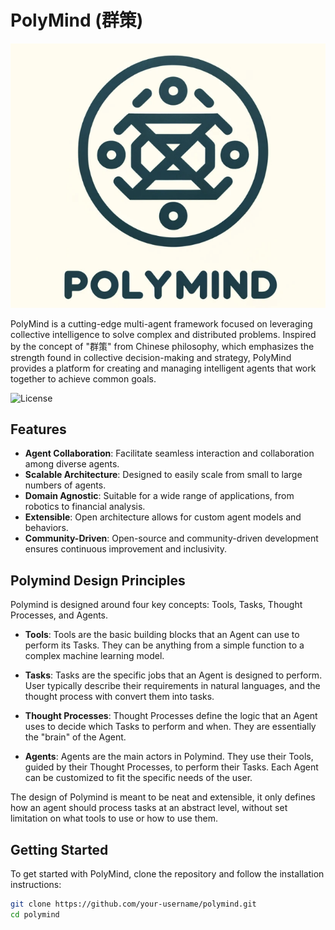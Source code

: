 # PolyMind (群策) 

![PolyMind Logo](images/polymind-logo.png)

PolyMind is a cutting-edge multi-agent framework focused on leveraging collective intelligence to solve complex and distributed problems. Inspired by the concept of "群策" from Chinese philosophy, which emphasizes the strength found in collective decision-making and strategy, PolyMind provides a platform for creating and managing intelligent agents that work together to achieve common goals.


![License](https://img.shields.io/badge/license-MIT-blue.svg)


## Features

- **Agent Collaboration**: Facilitate seamless interaction and collaboration among diverse agents.
- **Scalable Architecture**: Designed to easily scale from small to large numbers of agents.
- **Domain Agnostic**: Suitable for a wide range of applications, from robotics to financial analysis.
- **Extensible**: Open architecture allows for custom agent models and behaviors.
- **Community-Driven**: Open-source and community-driven development ensures continuous improvement and inclusivity.

## Polymind Design Principles

Polymind is designed around four key concepts: Tools, Tasks, Thought Processes, and Agents. 

* **Tools**: Tools are the basic building blocks that an Agent can use to perform its Tasks. They can be anything from a simple function to a complex machine learning model.

* **Tasks**: Tasks are the specific jobs that an Agent is designed to perform. User typically describe their requirements in natural languages, and the thought process with convert them into tasks.

* **Thought Processes**: Thought Processes define the logic that an Agent uses to decide which Tasks to perform and when. They are essentially the "brain" of the Agent.

* **Agents**: Agents are the main actors in Polymind. They use their Tools, guided by their Thought Processes, to perform their Tasks. Each Agent can be customized to fit the specific needs of the user.

The design of Polymind is meant to be neat and extensible,
it only defines how an agent should process tasks at an abstract level, without set limitation on what tools to use or how to use them.

## Getting Started

To get started with PolyMind, clone the repository and follow the installation instructions:

```bash
git clone https://github.com/your-username/polymind.git
cd polymind
```
